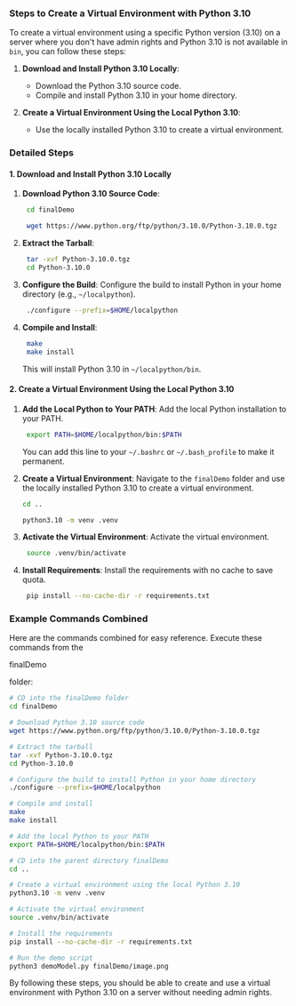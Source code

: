### Steps to Create a Virtual Environment with Python 3.10

To create a virtual environment using a specific Python version (3.10) on a server where you don't have admin rights and Python 3.10 is not available in `bin`, you can follow these steps:

1. **Download and Install Python 3.10 Locally**:
   - Download the Python 3.10 source code.
   - Compile and install Python 3.10 in your home directory.

2. **Create a Virtual Environment Using the Local Python 3.10**:
   - Use the locally installed Python 3.10 to create a virtual environment.

### Detailed Steps

#### 1. Download and Install Python 3.10 Locally

1. **Download Python 3.10 Source Code**:
   ```sh
    cd finalDemo

    wget https://www.python.org/ftp/python/3.10.0/Python-3.10.0.tgz
   ```

2. **Extract the Tarball**:
   ```sh
    tar -xvf Python-3.10.0.tgz
    cd Python-3.10.0
   ```

3. **Configure the Build**:
   Configure the build to install Python in your home directory (e.g., `~/localpython`).

   ```sh
    ./configure --prefix=$HOME/localpython
   ```

4. **Compile and Install**:
   ```sh
    make
    make install
   ```

   This will install Python 3.10 in `~/localpython/bin`.

#### 2. Create a Virtual Environment Using the Local Python 3.10

1. **Add the Local Python to Your PATH**:
   Add the local Python installation to your PATH.

   ```sh
    export PATH=$HOME/localpython/bin:$PATH
   ```

   You can add this line to your `~/.bashrc` or `~/.bash_profile` to make it permanent.

2. **Create a Virtual Environment**:
   Navigate to the `finalDemo` folder and use the locally installed Python 3.10 to create a virtual environment.

    ```sh
    cd ..

    python3.10 -m venv .venv
   ```

3. **Activate the Virtual Environment**:
   Activate the virtual environment.

   ```sh
    source .venv/bin/activate
   ```

4. **Install Requirements**:
   Install the requirements with no cache to save quota.

   ```sh
    pip install --no-cache-dir -r requirements.txt
   ```

### Example Commands Combined

Here are the commands combined for easy reference. Execute these commands from the 

finalDemo

 folder:

```sh
# CD into the finalDemo folder
cd finalDemo

# Download Python 3.10 source code
wget https://www.python.org/ftp/python/3.10.0/Python-3.10.0.tgz

# Extract the tarball
tar -xvf Python-3.10.0.tgz
cd Python-3.10.0

# Configure the build to install Python in your home directory
./configure --prefix=$HOME/localpython

# Compile and install
make
make install

# Add the local Python to your PATH
export PATH=$HOME/localpython/bin:$PATH

# CD into the parent directory finalDemo
cd ..

# Create a virtual environment using the local Python 3.10
python3.10 -m venv .venv

# Activate the virtual environment
source .venv/bin/activate

# Install the requirements
pip install --no-cache-dir -r requirements.txt

# Run the demo script
python3 demoModel.py finalDemo/image.png 
```

By following these steps, you should be able to create and use a virtual environment with Python 3.10 on a server without needing admin rights.